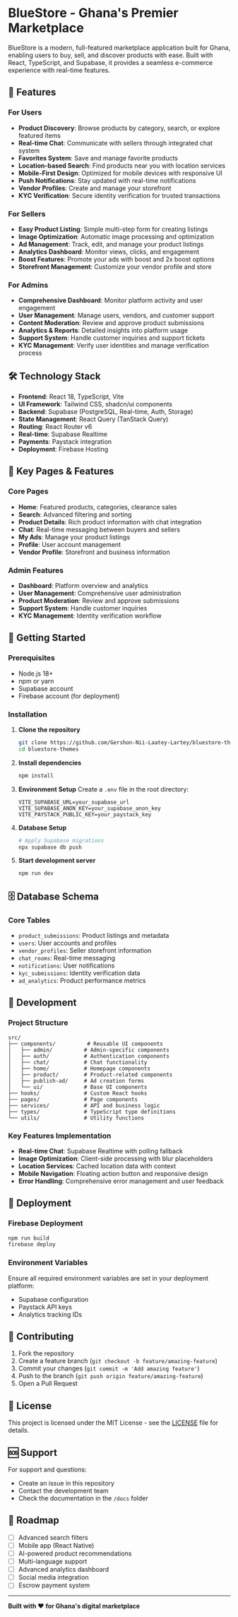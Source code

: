 # BlueStore - Ghana's Premier Marketplace

BlueStore is a modern, full-featured marketplace application built for Ghana, enabling users to buy, sell, and discover products with ease. Built with React, TypeScript, and Supabase, it provides a seamless e-commerce experience with real-time features.

## 🚀 Features

### For Users
- **Product Discovery**: Browse products by category, search, or explore featured items
- **Real-time Chat**: Communicate with sellers through integrated chat system
- **Favorites System**: Save and manage favorite products
- **Location-based Search**: Find products near you with location services
- **Mobile-First Design**: Optimized for mobile devices with responsive UI
- **Push Notifications**: Stay updated with real-time notifications
- **Vendor Profiles**: Create and manage your storefront
- **KYC Verification**: Secure identity verification for trusted transactions

### For Sellers
- **Easy Product Listing**: Simple multi-step form for creating listings
- **Image Optimization**: Automatic image processing and optimization
- **Ad Management**: Track, edit, and manage your product listings
- **Analytics Dashboard**: Monitor views, clicks, and engagement
- **Boost Features**: Promote your ads with boost and 2x boost options
- **Storefront Management**: Customize your vendor profile and store

### For Admins
- **Comprehensive Dashboard**: Monitor platform activity and user engagement
- **User Management**: Manage users, vendors, and customer support
- **Content Moderation**: Review and approve product submissions
- **Analytics & Reports**: Detailed insights into platform usage
- **Support System**: Handle customer inquiries and support tickets
- **KYC Management**: Verify user identities and manage verification process

## 🛠️ Technology Stack

- **Frontend**: React 18, TypeScript, Vite
- **UI Framework**: Tailwind CSS, shadcn/ui components
- **Backend**: Supabase (PostgreSQL, Real-time, Auth, Storage)
- **State Management**: React Query (TanStack Query)
- **Routing**: React Router v6
- **Real-time**: Supabase Realtime
- **Payments**: Paystack integration
- **Deployment**: Firebase Hosting

## 📱 Key Pages & Features

### Core Pages
- **Home**: Featured products, categories, clearance sales
- **Search**: Advanced filtering and sorting
- **Product Details**: Rich product information with chat integration
- **Chat**: Real-time messaging between buyers and sellers
- **My Ads**: Manage your product listings
- **Profile**: User account management
- **Vendor Profile**: Storefront and business information

### Admin Features
- **Dashboard**: Platform overview and analytics
- **User Management**: Comprehensive user administration
- **Product Moderation**: Review and approve submissions
- **Support System**: Handle customer inquiries
- **KYC Management**: Identity verification workflow

## 🚀 Getting Started

### Prerequisites
- Node.js 18+ 
- npm or yarn
- Supabase account
- Firebase account (for deployment)

### Installation

1. **Clone the repository**
   ```bash
   git clone https://github.com/Gershon-Nii-Laatey-Lartey/bluestore-themes.git
   cd bluestore-themes
   ```

2. **Install dependencies**
   ```bash
   npm install
   ```

3. **Environment Setup**
   Create a `.env` file in the root directory:
   ```env
   VITE_SUPABASE_URL=your_supabase_url
   VITE_SUPABASE_ANON_KEY=your_supabase_anon_key
   VITE_PAYSTACK_PUBLIC_KEY=your_paystack_key
   ```

4. **Database Setup**
   ```bash
   # Apply Supabase migrations
   npx supabase db push
   ```

5. **Start development server**
   ```bash
   npm run dev
   ```

## 🗄️ Database Schema

### Core Tables
- `product_submissions`: Product listings and metadata
- `users`: User accounts and profiles
- `vendor_profiles`: Seller storefront information
- `chat_rooms`: Real-time messaging
- `notifications`: User notifications
- `kyc_submissions`: Identity verification data
- `ad_analytics`: Product performance metrics

## 🔧 Development

### Project Structure
```
src/
├── components/          # Reusable UI components
│   ├── admin/          # Admin-specific components
│   ├── auth/           # Authentication components
│   ├── chat/           # Chat functionality
│   ├── home/           # Homepage components
│   ├── product/        # Product-related components
│   ├── publish-ad/     # Ad creation forms
│   └── ui/             # Base UI components
├── hooks/              # Custom React hooks
├── pages/              # Page components
├── services/           # API and business logic
├── types/              # TypeScript type definitions
└── utils/              # Utility functions
```

### Key Features Implementation
- **Real-time Chat**: Supabase Realtime with polling fallback
- **Image Optimization**: Client-side processing with blur placeholders
- **Location Services**: Cached location data with context
- **Mobile Navigation**: Floating action button and responsive design
- **Error Handling**: Comprehensive error management and user feedback

## 🚀 Deployment

### Firebase Deployment
```bash
npm run build
firebase deploy
```

### Environment Variables
Ensure all required environment variables are set in your deployment platform:
- Supabase configuration
- Paystack API keys
- Analytics tracking IDs

## 🤝 Contributing

1. Fork the repository
2. Create a feature branch (`git checkout -b feature/amazing-feature`)
3. Commit your changes (`git commit -m 'Add amazing feature'`)
4. Push to the branch (`git push origin feature/amazing-feature`)
5. Open a Pull Request

## 📄 License

This project is licensed under the MIT License - see the [LICENSE](LICENSE) file for details.

## 🆘 Support

For support and questions:
- Create an issue in this repository
- Contact the development team
- Check the documentation in the `/docs` folder

## 🎯 Roadmap

- [ ] Advanced search filters
- [ ] Mobile app (React Native)
- [ ] AI-powered product recommendations
- [ ] Multi-language support
- [ ] Advanced analytics dashboard
- [ ] Social media integration
- [ ] Escrow payment system

---

**Built with ❤️ for Ghana's digital marketplace**
